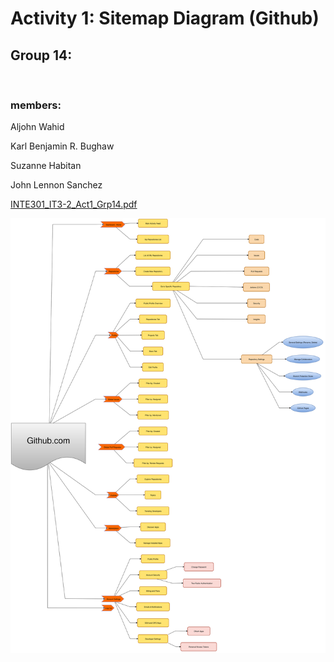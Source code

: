 # Activity 1: Sitemap Diagram (Github)

## Group 14:
<br>

### members:

Aljohn Wahid

Karl Benjamin R. Bughaw

Suzanne Habitan

John Lennon Sanchez


[INTE301_IT3-2_Act1_Grp14.pdf](INTE301_IT3-2_Act1_Grp14.pdf)

![ACT-1](INTE301_IT3-2_Act1_Grp14.svg)